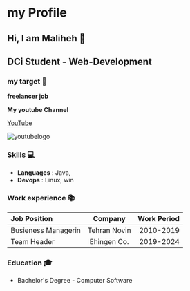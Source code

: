 # my Profile

## Hi, I am Maliheh 👋 

## DCi Student - Web-Development

### my target  🎯
 **freelancer job**



**My youtube Channel**

[YouTube](https://www.youtube.com/)

![youtubelogo](https://cdn.pixabay.com/photo/2017/09/04/00/08/youtube-2712573_640.png)

### Skills 💻

- **Languages** :   Java,
- **Devops**    :   Linux, win

### Work experience 📚

| Job Position     | Company      | Work Period|
|:------------------|:-------------:|--------:|
|Busieness Managerin| Tehran Novin | 2010-2019|
|Team Header | Ehingen Co. | 2019-2024|


### Education 🎓

- Bachelor's Degree - Computer Software


